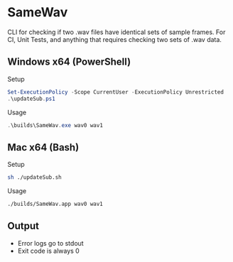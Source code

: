 # SameWav
CLI for checking if two .wav files have identical sets of sample frames. For CI, Unit Tests, and anything that requires checking two sets of .wav data. 

## Windows x64 (PowerShell)
Setup
```powershell
Set-ExecutionPolicy -Scope CurrentUser -ExecutionPolicy Unrestricted
.\updateSub.ps1
```
Usage
```powershell
.\builds\SameWav.exe wav0 wav1
```

## Mac x64 (Bash)
Setup
```bash
sh ./updateSub.sh
```
Usage
```bash
./builds/SameWav.app wav0 wav1
```

## Output
- Error logs go to stdout
- Exit code is always 0